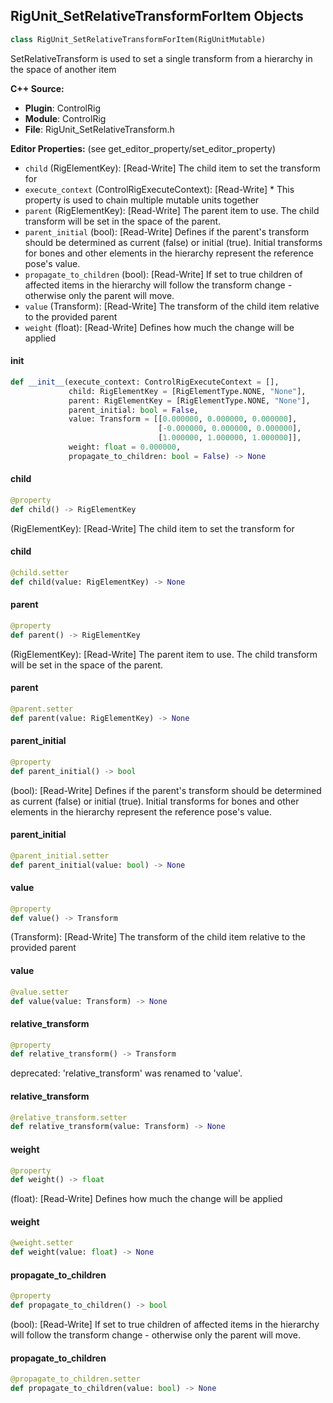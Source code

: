 ## RigUnit_SetRelativeTransformForItem Objects

```python
class RigUnit_SetRelativeTransformForItem(RigUnitMutable)
```

SetRelativeTransform is used to set a single transform from a hierarchy in the space of another item

**C++ Source:**

- **Plugin**: ControlRig
- **Module**: ControlRig
- **File**: RigUnit_SetRelativeTransform.h

**Editor Properties:** (see get_editor_property/set_editor_property)

- ``child`` (RigElementKey):  [Read-Write] The child item to set the transform for
- ``execute_context`` (ControlRigExecuteContext):  [Read-Write] * This property is used to chain multiple mutable units together
- ``parent`` (RigElementKey):  [Read-Write] The parent item to use.
  The child transform will be set in the space of the parent.
- ``parent_initial`` (bool):  [Read-Write] Defines if the parent's transform should be determined as current (false) or initial (true).
  Initial transforms for bones and other elements in the hierarchy represent the reference pose's value.
- ``propagate_to_children`` (bool):  [Read-Write] If set to true children of affected items in the hierarchy
  will follow the transform change - otherwise only the parent will move.
- ``value`` (Transform):  [Read-Write] The transform of the child item relative to the provided parent
- ``weight`` (float):  [Read-Write] Defines how much the change will be applied

<a id="unreal.RigUnit_SetRelativeTransformForItem.__init__"></a>

#### __init__

```python
def __init__(execute_context: ControlRigExecuteContext = [],
             child: RigElementKey = [RigElementType.NONE, "None"],
             parent: RigElementKey = [RigElementType.NONE, "None"],
             parent_initial: bool = False,
             value: Transform = [[0.000000, 0.000000, 0.000000],
                                 [-0.000000, 0.000000, 0.000000],
                                 [1.000000, 1.000000, 1.000000]],
             weight: float = 0.000000,
             propagate_to_children: bool = False) -> None
```

<a id="unreal.RigUnit_SetRelativeTransformForItem.child"></a>

#### child

```python
@property
def child() -> RigElementKey
```

(RigElementKey):  [Read-Write] The child item to set the transform for

<a id="unreal.RigUnit_SetRelativeTransformForItem.child"></a>

#### child

```python
@child.setter
def child(value: RigElementKey) -> None
```

<a id="unreal.RigUnit_SetRelativeTransformForItem.parent"></a>

#### parent

```python
@property
def parent() -> RigElementKey
```

(RigElementKey):  [Read-Write] The parent item to use.
The child transform will be set in the space of the parent.

<a id="unreal.RigUnit_SetRelativeTransformForItem.parent"></a>

#### parent

```python
@parent.setter
def parent(value: RigElementKey) -> None
```

<a id="unreal.RigUnit_SetRelativeTransformForItem.parent_initial"></a>

#### parent_initial

```python
@property
def parent_initial() -> bool
```

(bool):  [Read-Write] Defines if the parent's transform should be determined as current (false) or initial (true).
Initial transforms for bones and other elements in the hierarchy represent the reference pose's value.

<a id="unreal.RigUnit_SetRelativeTransformForItem.parent_initial"></a>

#### parent_initial

```python
@parent_initial.setter
def parent_initial(value: bool) -> None
```

<a id="unreal.RigUnit_SetRelativeTransformForItem.value"></a>

#### value

```python
@property
def value() -> Transform
```

(Transform):  [Read-Write] The transform of the child item relative to the provided parent

<a id="unreal.RigUnit_SetRelativeTransformForItem.value"></a>

#### value

```python
@value.setter
def value(value: Transform) -> None
```

<a id="unreal.RigUnit_SetRelativeTransformForItem.relative_transform"></a>

#### relative_transform

```python
@property
def relative_transform() -> Transform
```

deprecated: 'relative_transform' was renamed to 'value'.

<a id="unreal.RigUnit_SetRelativeTransformForItem.relative_transform"></a>

#### relative_transform

```python
@relative_transform.setter
def relative_transform(value: Transform) -> None
```

<a id="unreal.RigUnit_SetRelativeTransformForItem.weight"></a>

#### weight

```python
@property
def weight() -> float
```

(float):  [Read-Write] Defines how much the change will be applied

<a id="unreal.RigUnit_SetRelativeTransformForItem.weight"></a>

#### weight

```python
@weight.setter
def weight(value: float) -> None
```

<a id="unreal.RigUnit_SetRelativeTransformForItem.propagate_to_children"></a>

#### propagate_to_children

```python
@property
def propagate_to_children() -> bool
```

(bool):  [Read-Write] If set to true children of affected items in the hierarchy
will follow the transform change - otherwise only the parent will move.

<a id="unreal.RigUnit_SetRelativeTransformForItem.propagate_to_children"></a>

#### propagate_to_children

```python
@propagate_to_children.setter
def propagate_to_children(value: bool) -> None
```

<a id="unreal.RigUnit_SetRelativeTranslationForItem"></a>